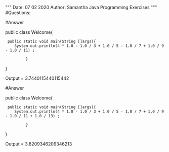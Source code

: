   
"""
Date: 07 02 2020
Author: Samantha
Java Programming Exercises
"""
#Questions:







#Answer


public class Welcome{

     public static void main(String []args){
        System.out.println(4 * 1.0 - 1.0 / 3 + 1.0 / 5 - 1.0 / 7 + 1.0 / 9 - 1.0 / 11) ;
        
             }
}


Output = 3.7440115440115442





#Answer

public class Welcome{

     public static void main(String []args){
        System.out.println(4 * 1.0 - 1.0 / 3 + 1.0 / 5 - 1.0 / 7 + 1.0 / 9 - 1.0 / 11 + 1.0 / 13) ;
        
             }
}

Output = 3.8209346209346213
